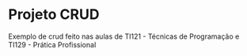 # Projeto CRUD
Exemplo de crud feito nas aulas de TI121 - Técnicas de Programação e TI129 - Prática Profissional
